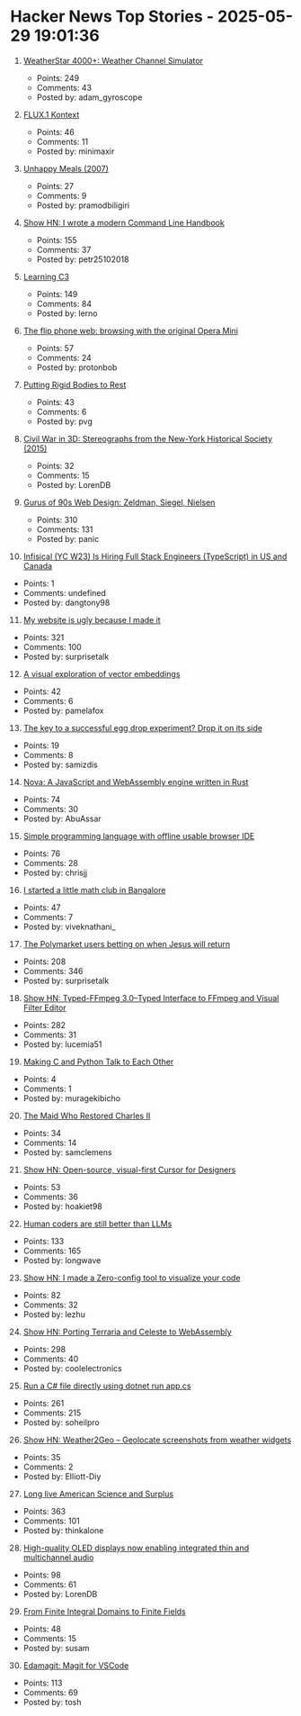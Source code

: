 # Hacker News Top Stories - 2025-05-29 19:01:36

1. [WeatherStar 4000+: Weather Channel Simulator](https://weatherstar.netbymatt.com/)
   - Points: 249
   - Comments: 43
   - Posted by: adam_gyroscope

2. [FLUX.1 Kontext](https://bfl.ai/models/flux-kontext)
   - Points: 46
   - Comments: 11
   - Posted by: minimaxir

3. [Unhappy Meals (2007)](https://michaelpollan.com/articles-archive/unhappy-meals/)
   - Points: 27
   - Comments: 9
   - Posted by: pramodbiligiri

4. [Show HN: I wrote a modern Command Line Handbook](https://commandline.stribny.name/)
   - Points: 155
   - Comments: 37
   - Posted by: petr25102018

5. [Learning C3](https://alloc.dev/2025/05/29/learning_c3)
   - Points: 149
   - Comments: 84
   - Posted by: lerno

6. [The flip phone web: browsing with the original Opera Mini](https://www.spacebar.news/the-flip-phone-web-browsing-with-the-original-opera-mini/)
   - Points: 57
   - Comments: 24
   - Posted by: protonbob

7. [Putting Rigid Bodies to Rest](https://twitter.com/keenanisalive/status/1925225500659658999)
   - Points: 43
   - Comments: 6
   - Posted by: pvg

8. [Civil War in 3D: Stereographs from the New-York Historical Society (2015)](https://www.nyhistory.org/blogs/civil-war-in-3d-stereographs-from-the-new-york-historical-society)
   - Points: 32
   - Comments: 15
   - Posted by: LorenDB

9. [Gurus of 90s Web Design: Zeldman, Siegel, Nielsen](https://cybercultural.com/p/web-design-1997/)
   - Points: 310
   - Comments: 131
   - Posted by: panic

10. [Infisical (YC W23) Is Hiring Full Stack Engineers (TypeScript) in US and Canada](https://www.ycombinator.com/companies/infisical/jobs/vGwCQVk-full-stack-engineer-us-canada)
   - Points: 1
   - Comments: undefined
   - Posted by: dangtony98

11. [My website is ugly because I made it](https://goodinternetmagazine.com/my-website-is-ugly-because-i-made-it/)
   - Points: 321
   - Comments: 100
   - Posted by: surprisetalk

12. [A visual exploration of vector embeddings](http://blog.pamelafox.org/2025/05/a-visual-exploration-of-vector.html)
   - Points: 42
   - Comments: 6
   - Posted by: pamelafox

13. [The key to a successful egg drop experiment? Drop it on its side](https://arstechnica.com/science/2025/05/the-key-to-a-successful-egg-drop-experiment-drop-it-on-its-side/)
   - Points: 19
   - Comments: 8
   - Posted by: samizdis

14. [Nova: A JavaScript and WebAssembly engine written in Rust](https://trynova.dev/)
   - Points: 74
   - Comments: 30
   - Posted by: AbuAssar

15. [Simple programming language with offline usable browser IDE](https://tiki.li/apps/tut_learn.html?v=2505e)
   - Points: 76
   - Comments: 28
   - Posted by: chrisjj

16. [I started a little math club in Bangalore](https://teachyourselfmath.app/club)
   - Points: 47
   - Comments: 7
   - Posted by: viveknathani_

17. [The Polymarket users betting on when Jesus will return](https://ericneyman.wordpress.com/2025/03/24/will-jesus-christ-return-in-an-election-year/)
   - Points: 208
   - Comments: 346
   - Posted by: surprisetalk

18. [Show HN: Typed-FFmpeg 3.0–Typed Interface to FFmpeg and Visual Filter Editor](https://github.com/livingbio/typed-ffmpeg)
   - Points: 282
   - Comments: 31
   - Posted by: lucemia51

19. [Making C and Python Talk to Each Other](https://leetarxiv.substack.com/p/making-c-and-python-talk-to-each)
   - Points: 4
   - Comments: 1
   - Posted by: muragekibicho

20. [The Maid Who Restored Charles II](https://www.historytoday.com/archive/feature/maid-who-restored-charles-ii)
   - Points: 34
   - Comments: 14
   - Posted by: samclemens

21. [Show HN: Open-source, visual-first Cursor for Designers](https://beta.onlook.com/)
   - Points: 53
   - Comments: 36
   - Posted by: hoakiet98

22. [Human coders are still better than LLMs](https://antirez.com/news/153)
   - Points: 133
   - Comments: 165
   - Posted by: longwave

23. [Show HN: I made a Zero-config tool to visualize your code](https://staying.fun/en)
   - Points: 82
   - Comments: 32
   - Posted by: lezhu

24. [Show HN: Porting Terraria and Celeste to WebAssembly](https://velzie.rip/blog/celeste-wasm)
   - Points: 298
   - Comments: 40
   - Posted by: coolelectronics

25. [Run a C# file directly using dotnet run app.cs](https://devblogs.microsoft.com/dotnet/announcing-dotnet-run-app/)
   - Points: 261
   - Comments: 215
   - Posted by: soheilpro

26. [Show HN: Weather2Geo – Geolocate screenshots from weather widgets](https://github.com/elliott-diy/Weather2Geo)
   - Points: 35
   - Comments: 2
   - Posted by: Elliott-Diy

27. [Long live American Science and Surplus](https://milwaukeerecord.com/city-life/long-live-american-science-surplus-which-needs-your-help/)
   - Points: 363
   - Comments: 101
   - Posted by: thinkalone

28. [High-quality OLED displays now enabling integrated thin and multichannel audio](https://www.sciencedaily.com/releases/2025/05/250521125055.htm)
   - Points: 98
   - Comments: 61
   - Posted by: LorenDB

29. [From Finite Integral Domains to Finite Fields](https://susam.net/from-finite-integral-domains-to-finite-fields.html)
   - Points: 48
   - Comments: 15
   - Posted by: susam

30. [Edamagit: Magit for VSCode](https://github.com/kahole/edamagit)
   - Points: 113
   - Comments: 69
   - Posted by: tosh

